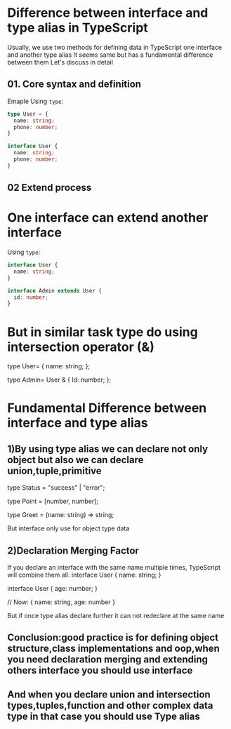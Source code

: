 # Difference between interface and type alias in TypeScript

Usually, we use two methods for defining data in TypeScript one interface and another type alias
It seems same but has a fundamental difference between them 
Let's discuss in detail




## 01. Core syntax and definition
Emaple
Using `type`:
```ts 
type User = {
  name: string;
  phone: number;
}

interface User {
  name: string;
  phone: number;
}
```
## 02 Extend process
# One interface can extend another interface

Using `type`:
```ts 
interface User {
  name: string;
}

interface Admin extends User {
  id: number;
}

``` 
# But in similar task type do using intersection operator (&)
type User= {
  name: string;
};

type Admin= User & {
  Id: number;
};


# Fundamental Difference between interface and type alias
## 1)By using type alias we can declare not only object but also we can declare union,tuple,primitive

 type Status = "success" | "error";

type Point = [number, number];

type Greet = (name: string) => string;

But interface only use for object type data

## 2)Declaration Merging Factor
If you declare an interface with the same name multiple times, TypeScript will combine them all.
interface User {
  name: string;
}

interface User {
  age: number;
}

// Now: { name: string, age: number }

But if once type alias declare further it can not redeclare at the same name

## Conclusion:good practice is for  defining object structure,class implementations and oop,when you need declaration merging and extending others interface you should use interface
## And when you declare union and intersection types,tuples,function and other complex data type in that case you should use Type alias


